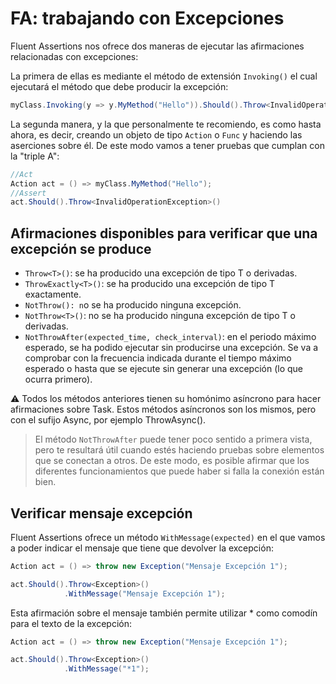 # FA: trabajando con Excepciones

Fluent Assertions nos ofrece dos maneras de ejecutar las afirmaciones relacionadas con excepciones:

La primera de ellas es mediante el método de extensión `Invoking()` el cual ejecutará el método que debe producir la excepción:

```cs
myClass.Invoking(y => y.MyMethod("Hello")).Should().Throw<InvalidOperationException>()
```

La segunda manera, y la que personalmente te recomiendo, es como hasta ahora, es decir, creando un objeto de tipo `Action` o `Func` y haciendo las aserciones sobre él. De este modo vamos a tener pruebas que cumplan con la "triple A":

```cs
//Act
Action act = () => myClass.MyMethod("Hello");
//Assert
act.Should().Throw<InvalidOperationException>()
```

## Afirmaciones disponibles para verificar que una excepción se produce

- `Throw<T>()`: se ha producido una excepción de tipo T o derivadas.
- `ThrowExactly<T>()`: se ha producido una excepción de tipo T exactamente.
- `NotThrow(): n`o se ha producido ninguna excepción.
- `NotThrow<T>()`: no se ha producido ninguna excepción de tipo T o derivadas.
- `NotThrowAfter(expected_time, check_interval)`: en el periodo máximo esperado, se ha podido ejecutar sin producirse una excepción. Se va a comprobar con la frecuencia indicada durante el tiempo máximo esperado o hasta que se ejecute sin generar una excepción (lo que ocurra primero).

⚠ Todos los métodos anteriores tienen su homónimo asíncrono para hacer afirmaciones sobre Task. Estos métodos asíncronos son los mismos, pero con el sufijo Async, por ejemplo ThrowAsync().

>El método `NotThrowAfter` puede tener poco sentido a primera vista, pero te resultará útil cuando estés haciendo pruebas sobre elementos que se conectan a otros. De este modo, es posible afirmar que los diferentes funcionamientos que puede haber si falla la conexión están bien.

## Verificar mensaje excepción

Fluent Assertions ofrece un método `WithMessage(expected)` en el que vamos a poder indicar el mensaje que tiene que devolver la excepción:

```cs
Action act = () => throw new Exception("Mensaje Excepción 1");

act.Should().Throw<Exception>()
            .WithMessage("Mensaje Excepción 1");
```

Esta afirmación sobre el mensaje también permite utilizar * como comodín para el texto de la excepción:

```cs
Action act = () => throw new Exception("Mensaje Excepción 1");

act.Should().Throw<Exception>()
            .WithMessage("*1");
```
